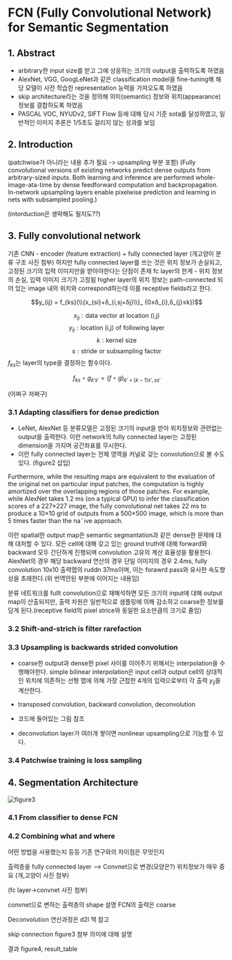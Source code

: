 # FCN (Fully Convolutional Network) for Semantic Segmentation

## 1. Abstract
- arbitrary한 input size를 받고 그에 상응하는 크기의 output을 출력하도록 하였음
- AlexNet, VGG, GoogLeNet과 같은 classification model을 fine-tuning해 해당 모델이 사전 학습한 representation 능력을 가져오도록 하였음
- skip architecture라는 것을 정의해 의미(semantic) 정보와 위치(appearance) 정보를 결합하도록 하였음
- PASCAL VOC, NYUDv2, SIFT Flow 등에 대해 당시 기준 sota를 달성하였고, 일반적인 이미지 추론은 1/5초도 걸리지 않는 성과를 보임

## 2. Introduction

(patchwise가 아니라는 내용 추가 필요 -> upsampling 부분 포함)
(Fully convolutional versions of existing networks predict dense outputs from arbitrary-sized inputs. Both learning and inference are performed whole-image-ata-time by dense feedforward computation and backpropagation. In-network upsampling layers enable pixelwise prediction and learning in nets with subsampled pooling.)

(intorduction은 생략해도 될지도??)

## 3. Fully convolutional network

기존 CNN - encoder (feature extraction) + fully connected layer
(개고양이 분류 구조 사진 첨부)
하지만 fully connected layer를 쓰는 것은 위치 정보가 손실되고, 고정된 크기의 입력 이미지만을 받아야한다는 단점이 존재
fc layer의 한계 - 위치 정보의 손실, 입력 이미지 크기가 고정됨
higher layer의 위치 정보는 path-connected 되어 있는 image 내의 위치와 correspond하는데 이를 receptive fields라고 한다.

$$y_{ij} = f_{ks}(\\{x_{si}+δ_{i,sj+δj}\\}_ {0≤δ_{i},δ_{j}≤k})$$

$$x_{ij} : \text{data vector at location (i,j)}$$
$$y_{ij} : \text{location (i,j) of following layer}$$
$$k : \text{kernel size}$$
$$s : \text{stride or subsampling factor}$$
$f_{ks}$는 layer의 type을 결정하는 함수이다.

$$f_{ks} \circ g_{k\prime s\prime} = (f \circ g)_{k\prime + (k-1){s\prime},s{s\prime}} $$

(어쩌구 저쩌구)

### 3.1 Adapting classifiers for dense prediction
- LeNet, AlexNet 등 분류모델은 고정된 크기의 input을 받아 위치정보와 관련없는 output을 출력한다. 이런 network의 fully connected layer는 고정된 dimension을 가지며 공간좌표를 무시한다.
- 이런 fully connected layer는 전체 영역을 커널로 갖는 convolution으로 볼 수도 있다.
(figure2 삽입)

Furthermore, while the resulting maps are equivalent to the evaluation of the original net on particular input patches, the computation is highly amortized over the overlapping regions of those patches. For example, while AlexNet takes 1.2 ms (on a typical GPU) to infer the classification scores of a 227×227 image, the fully convolutional net takes 22 ms to produce a 10×10 grid of outputs from a 500×500 image, which is more than 5 times faster than the na¨ıve approach.

이런 spatial한 output map은 semantic segmantation과 같은 dense한 문제에 대해 대처할 수 있다. 모든 cell에 대해 갖고 있는 ground truth에 대해 forward와 backward 모두 간단하게 진행되며 convolution 고유의 계산 효율성을 활용한다. AlexNet의 경우 해당 backward 연산의 경우 단일 이미지의 경우 2.4ms, fully convolution 10x10 출력맵의 ruddn 37ms이며, 이는 forawrd pass와 유사한 속도향상을 초래한다.(위 번역안된 부분에 이어지는 내용임)

분류 네트워크를 fullt convolution으로 재해석하면 모든 크기의 input에 대해 output map이 산출되지만, 출력 차원은 일반적으로 샘플링에 의해 감소하고 coarse한 정보를 담게 된다.(receptive field의 pixel strice와 동일한 요소만큼의 크기로 줄임)

### 3.2 Shift-and-strich is filter rarefaction


### 3.3 Upsampling is backwards strided convolution
- coarse한 output과 dense한 pixel 사이를 이어주기 위해서는 interpolation을 수행해야한다. simple bilinear interpolation은 input cell과 output cell의 상대적인 위치에 의존하는 선형 맵에 의해 가장 근접한 4개의 입력으로부터 각 출력 $y_{ij}$을 계산한다.

- transposed convolution, backward convolution, deconvolution
- 코드에 들어있는 그림 참조
- deconvolution layer가 여러개 쌓이면 nonlinear upsampling으로 기능할 수 있다.

### 3.4 Patchwise training is loss sampling

## 4. Segmentation Architecture
![figure3](https://user-images.githubusercontent.com/59189961/190954547-d974a646-90e1-4ef1-a039-dafc1cb1e8a1.png)
### 4.1 From classifier to dense FCN

### 4.2 Combining what and where


어떤 방법을 사용했는지 등등
기존 연구와의 차이점은 무엇인지

출력층을 fully connected layer --> Convnet으로 변경(모양은?)
위치정보가 매우 중요
(개,고양이 사진 첨부)

(fc layer->convnet 사진 첨부)

convnet으로 변하는 출력층의 shape 설명
FCN의 출력은 coarse

Deconvolution
연산과정은 d2l 책 참고

skip connection
figure3 첨부 
의미에 대해 설명

결과
figure4, result_table
